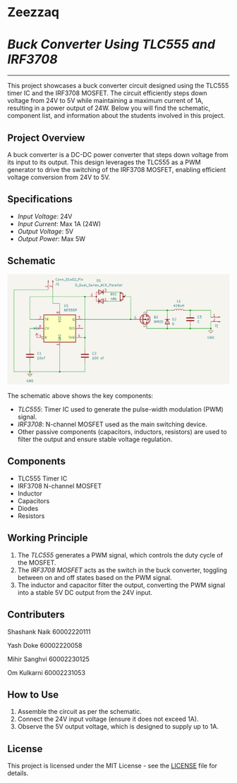 # **Zeezzaq**
# ***Buck Converter Using TLC555 and IRF3708***
---


This project showcases a buck converter circuit designed using the TLC555 timer IC and the IRF3708 MOSFET. The circuit efficiently steps down voltage from 24V to 5V while maintaining a maximum current of 1A, resulting in a power output of 24W. Below you will find the schematic, component list, and information about the students involved in this project.

## Project Overview

A buck converter is a DC-DC power converter that steps down voltage from its input to its output. This design leverages the TLC555 as a PWM generator to drive the switching of the IRF3708 MOSFET, enabling efficient voltage conversion from 24V to 5V.

## Specifications

- *Input Voltage*: 24V
- *Input Current*: Max 1A (24W)
- *Output Voltage*: 5V
- *Output Power*: Max 5W

## Schematic

![Buck Converter Schematic](Schematic.png)

The schematic above shows the key components:
- *TLC555*: Timer IC used to generate the pulse-width modulation (PWM) signal.
- *IRF3708*: N-channel MOSFET used as the main switching device.
- Other passive components (capacitors, inductors, resistors) are used to filter the output and ensure stable voltage regulation.

## Components

- TLC555 Timer IC
- IRF3708 N-channel MOSFET
- Inductor
- Capacitors
- Diodes
- Resistors

## Working Principle

1. The *TLC555* generates a PWM signal, which controls the duty cycle of the MOSFET.
2. The *IRF3708 MOSFET* acts as the switch in the buck converter, toggling between on and off states based on the PWM signal.
3. The inductor and capacitor filter the output, converting the PWM signal into a stable 5V DC output from the 24V input.

## Contributers

Shashank Naik
60002220111
           
Yash Doke
60002220058
     
Mihir Sanghvi 
60002230125

Om Kulkarni 
60002231053

## How to Use

1. Assemble the circuit as per the schematic.
2. Connect the 24V input voltage (ensure it does not exceed 1A).
3. Observe the 5V output voltage, which is designed to supply up to 1A.

## License

This project is licensed under the MIT License - see the [LICENSE](LICENSE) file for details.
